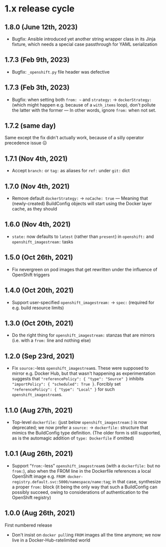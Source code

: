 # 1.x release cycle

## 1.8.0 (June 12th, 2023)

- Bugfix: Ansible introduced yet another string wrapper class in its Jinja fixture, which needs a special case passthrough for YAML serialization

## 1.7.3 (Feb 9th, 2023)

- Bugfix: `_openshift.py` file header was defective

## 1.7.3 (Feb 3th, 2023)

- Bugfix: when setting both `from: ~` and `strategy:` → `dockerStrategy:` (which might happen e.g. because of a `with_items` loop), don't pollute the latter with the former — In other words, ignore `from:` when not set.

## 1.7.2 (same day)

Same except the fix didn't actually work, because of a silly operator precedence issue ☹

## 1.7.1 (Nov 4th, 2021)

- Accept `branch:` or `tag:` as aliases for `ref:` under `git:` dict

## 1.7.0 (Nov 4th, 2021)

- Remove default `dockerStrategy:` → `noCache: true` — Meaning that (newly-created) BuildConfig objects will start using the Docker layer cache, as they should

## 1.6.0 (Nov 4th, 2021)

- `state:` now defaults to `latest` (rather than `present`) in `openshift:` and `openshift_imagestream:` tasks

## 1.5.0 (Oct 26th, 2021)

- Fix nevergreen on pod images that get rewritten under the influence of OpenShift triggers

## 1.4.0 (Oct 20th, 2021)

- Support user-specified `openshift_imagestream:` → `spec:` (required for e.g. build resource limits)

## 1.3.0 (Oct 20th, 2021)

- Do the right thing for `openshift_imagestream:` stanzas that are mirrors (i.e. with a `from:` line and nothing else)

## 1.2.0 (Sep 23rd, 2021)

- Fix `source:`-less `openshift_imagestream`s. These were supposed to mirror e.g. Docker Hub, but that wasn't happening as experimentation suggests that `"referencePolicy": { "type": "Source" }` inhibits `"importPolicy": { "scheduled": True }`. Forcibly set `"referencePolicy": { "type": "Local" }` for such `openshift_imagestream`s.

## 1.1.0 (Aug 27th, 2021)

- Top-level `dockerfile:` (just below `openshift_imagestream:`) is now deprecated; we now prefer a `source:` → `dockerfile:` structure that mimics the BuildConfig type definition. (The older form is still supported, as is the automagic addition of `type: Dockerfile` if omitted)

## 1.0.1 (Aug 26th, 2021)

- Support “`from:`-less” `openshift_imagestream`s (with a `dockerfile:` but no `from:`), also when the FROM line in the Dockerfile references a local OpenShift image e.g. `FROM docker-registry.default.svc:5000/namespace/name:tag`; in that case, synthesize a proper `from:` block (it being the only way that such a BuildConfig can possibly succeed, owing to considerations of authentication to the OpenShift registry)

## 1.0.0 (Aug 26th, 2021)

First numbered release

- Don't insist on `docker pull`ing `FROM` images all the time anymore; we now live in a Docker-Hub-ratelimited world
